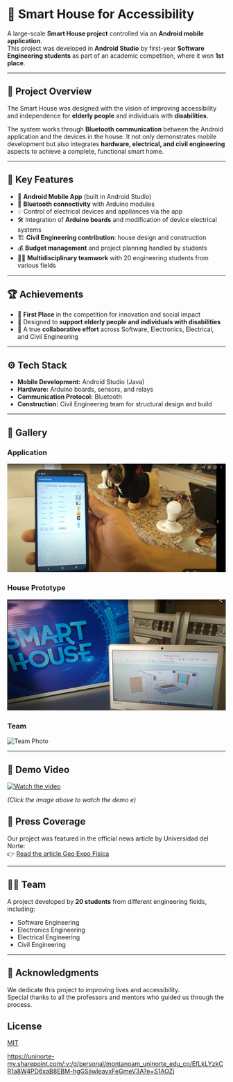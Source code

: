 # 🏡 Smart House for Accessibility

A large-scale **Smart House project** controlled via an **Android mobile application**.  
This project was developed in **Android Studio** by first-year **Software Engineering students** as part of an academic competition, where it won **1st place**.  

---

## 📖 Project Overview
The Smart House was designed with the vision of improving accessibility and independence for **elderly people** and individuals with **disabilities**.  

The system works through **Bluetooth communication** between the Android application and the devices in the house. It not only demonstrates mobile development but also integrates **hardware, electrical, and civil engineering** aspects to achieve a complete, functional smart home.

---

## 🔑 Key Features
- 📱 **Android Mobile App** (built in Android Studio)  
- 🔌 **Bluetooth connectivity** with Arduino modules  
- 💡 Control of electrical devices and appliances via the app  
- 🛠️ Integration of **Arduino boards** and modification of device electrical systems  
- 🏗️ **Civil Engineering contribution**: house design and construction  
- 💰 **Budget management** and project planning handled by students  
- 👩‍🔧 **Multidisciplinary teamwork** with 20 engineering students from various fields  

---

## 🏆 Achievements
- 🥇 **First Place** in the competition for innovation and social impact  
- 🎯 Designed to **support elderly people and individuals with disabilities**  
- 🤝 A true **collaborative effort** across Software, Electronics, Electrical, and Civil Engineering  

---

## ⚙️ Tech Stack
- **Mobile Development:** Android Studio (Java)  
- **Hardware:** Arduino boards, sensors, and relays  
- **Communication Protocol:** Bluetooth  
- **Construction:** Civil Engineering team for structural design and build  

---

## 📸 Gallery

### Application
![App Screenshot](images/app_screenshot.png)

### House Prototype
![House Image](images/house_photo.png)

### Team
![Team Photo](images/team_photo.png)

---

## 🎥 Demo Video
[![Watch the video](images/video_thumbnail.png)](https://photos.google.com/share/AF1QipOi_dc02SX5VpeIM3Fy7Q5D9TfwEFtcJOW1XGCFwudfA1b_8qUb6G3Fsh9mjB1TEg?key=Ykw1c3dtQloxN2drQk1DYXVQWF92LUNscVJacWxn)

*(Click the image above to watch the demo e)*

## 📰 Press Coverage
Our project was featured in the official news article by Universidad del Norte:  
👉 [Read the article Geo Expo Física](https://www.uninorte.edu.co/web/grupo-prensa/w/los-proyectos-galardonados-de-la-septima-edicion-de-geo-expo-fisica)

---

## 👩‍🎓 Team
A project developed by **20 students** from different engineering fields, including:  
- Software Engineering  
- Electronics Engineering  
- Electrical Engineering  
- Civil Engineering  

---

## 🙌 Acknowledgments
We dedicate this project to improving lives and accessibility.  
Special thanks to all the professors and mentors who guided us through the process.  

## License

[MIT](https://choosealicense.com/licenses/mit/)


https://uninorte-my.sharepoint.com/:v:/g/personal/montanoam_uninorte_edu_co/EfLkLYzkCR1a8W4PD6xaB8EBM-hgGSjiwIeayxFeGmeV3A?e=S1AOZj
